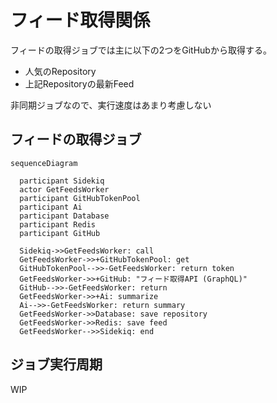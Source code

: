 # フィード取得関係
フィードの取得ジョブでは主に以下の2つをGitHubから取得する。

* 人気のRepository
* 上記Repositoryの最新Feed

非同期ジョブなので、実行速度はあまり考慮しない

## フィードの取得ジョブ

```mermaid
sequenceDiagram

  participant Sidekiq
  actor GetFeedsWorker
  participant GitHubTokenPool
  participant Ai
  participant Database
  participant Redis
  participant GitHub

  Sidekiq->>GetFeedsWorker: call
  GetFeedsWorker->>+GitHubTokenPool: get
  GitHubTokenPool-->>-GetFeedsWorker: return token
  GetFeedsWorker->>+GitHub: "フィード取得API (GraphQL)"
  GitHub-->>-GetFeedsWorker: return
  GetFeedsWorker->>+Ai: summarize
  Ai-->>-GetFeedsWorker: return summary
  GetFeedsWorker->>Database: save repository
  GetFeedsWorker->>Redis: save feed
  GetFeedsWorker-->>Sidekiq: end
```

## ジョブ実行周期

WIP
